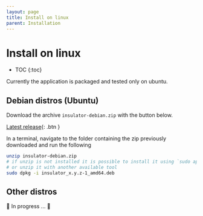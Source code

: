 ```yaml
---
layout: page
title: Install on linux
parent: Installation
---
```

# Install on linux

- TOC
{:toc}

Currently the application is packaged and tested only on ubuntu.

## Debian distros (Ubuntu)

Download the archive `insulator-debian.zip` with the button below.

[Latest release](https://github.com/andrewinci/Insulator/releases/latest/download/insulator-debian.zip){: .btn }

In a terminal, navigate to the folder containing the zip previously downloaded and run the following

```bash
unzip insulator-debian.zip
# if unzip is not installed it is possible to install it using `sudo apt instal unzip`
# or unzip it with another available tool
sudo dpkg -i insulator_x.y.z-1_amd64.deb
```

## Other distros

🚧 In progress ... 🚧